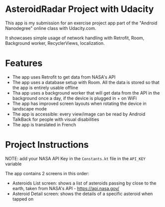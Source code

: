 # AsteroidRadar Project with Udacity

This app is my submission for an exercise project app part of the "Android Nanodegree" online class with Udacity.com.

It showcases simple usage of network handling with Retrofit, Room, Background worker, RecyclerViews, localization.

# Features

* The app uses Retrofit to get data from NASA's API
* The app uses a database setup with Room. All the data is stored so that the app is entirely usable offline
* Tha app uses a background worker that will get data from the API in the background once a day, if the device is plugged in + on WiFi
* The app has improved screen layouts when rotating the device in landscape mode
* The app is accessible: every view/image can be read by Android TalkBack for people with visual disabilities
* The app is translated in French

# Project Instructions

NOTE: add your NASA API Key in the `Constants.kt` file in the `API_KEY` variable

The app contains 2 screens in this order:

* Asteroids List screen: shows a list of asteroids passing by close to the earth, taken from NASA's API - https://api.nasa.gov/
* Asteroid Detail screen: shows the details of a specific asteroid when tapped on


